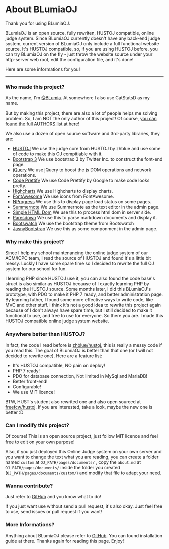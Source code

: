 # About BLumiaOJ

<!-- EDIT THIS FILE TO MAKE IT SUITABLE FOR YOUR OJ -->

Thank you for using BLumiaOJ.

BLumiaOJ is an open source, fully rewriten, HUSTOJ compatible, online judge system. Since BLumiaOJ currently doesn't have any back-end judge system, current version of BLumiaOJ only include a full functional website source. It's HUSTOJ compatible, so, if you are using HUSTOJ before, you can try BLumiaOJ on the fly - just throw the website source under your http-server web root, edit the configuration file, and it's done!

Here are some informations for you!

---------------------------------

### Who made this project?

As the name, I'm [@BLumia](https://github.com/BLumia). At somewhere I also use CatStatsD as my name.

But by making this project, there are also a lot of people helps me solving problem. So, I am NOT the only author of this project! Of course, [you can found the full AUTHORS list at here](https://github.com/BLumia/BLumiaOJ/blob/master/AUTHORS)!

We also use a dozen of open source software and 3rd-party libraries, they are:

 - [HUSTOJ](https://github.com/zhblue/hustoj) We use the judge core from HUSTOJ by zhblue and use some of code to make this OJ compitiable with it.
 - [Bootstrap 3](https://getbootstrap.com/) We use bootstrao 3 by Twitter Inc. to construct the font-end page.
 - [jQuery](https://jquery.com/) We use jQuery to boost the js DOM operations and network operations.
 - [Code Prettify](https://github.com/google/code-prettify) We use Code Prettify by Google to make code looks pretty.
 - [Highcharts](https://www.highcharts.com/) We use Highcharts to display charts.
 - [FontAwesome](http://fontawesome.io/) We use icons from FontAwesome.
 - [NProgress](https://ricostacruz.com/nprogress/) We use this to display page load status on some pages.
 - [Summernote](http://summernote.org/) We use Summernote as the text editor in the admin page.
 - [Simple HTML Dom](http://simplehtmldom.sourceforge.net/) We use this to process html dom in server side.
 - [Paresdown](https://github.com/erusev/parsedown) We use this to parse markdown documents and display it.
 - [Bootswatch](https://bootswatch.com/) We use the bootstrap theme from Bootswatch
 - [JasnyBootstrap](http://www.jasny.net/bootstrap/) We use this as some componment in the admin page.

### Why make this project?

Since I help my school maintenancing the online judge system of our ACM/ICPC team, I read the source of HUSTOJ and found it's a little bit messy. Luckly I have some spare time so I decided to rewrite the full OJ system for our school for fun.

I learning PHP since HUSTOJ use it, you can also found the code base's struct is also similar as HUSTOJ because of I exactly learning PHP by reading the HUSTOJ source. Some months later, I did this BLumiaOJ's prototype, with PDO to make it PHP 7 ready, and better administration page. By learning futher, I found some more effective ways to write code, like MVC and other stuff. I think it's not a good idea to rewrite this project again because of I don't always have spare time, but I still decided to make it functional to use, and free to use for everyone. So there you are. I made this HUSTOJ compatible online judge system website.

### Anywhere better than HUSTOJ?

In fact, the code I read before is [zhblue/hustoj](https://github.com/zhblue/hustoj), this is really a messy code if you read this. The goal of BLumiaOJ is better than that one (or I will not decided to rewrite one). Here are a feature list:

 - It's HUSTOJ compatible, NO pain on deploy!
 - PHP 7 ready!
 - PDO for database connection, Not limited in MySql and MariaDB!
 - Better front-end!
 - Configurable!
 - We use MIT licence!

BTW, HUST's student also rewrited one and also open sourced at [freefcw/hustoj](https://github.com/freefcw/hustoj). If you are interested, take a look, maybe the new one is better :D

### Can I modify this project?

Of course! This is an open source project, just follow MIT licence and feel free to edit on your own purpose!

Also, if you just deployed this Online Judge system on your own server and you want to change the text what you are reading, you can create a folder named `custom` at `OJ_PATH/pages/documents/` , copy the `about.md` at `OJ_PATH/pages/documents/` inside the folder you created (`OJ_PATH/pages/documents/custom/`) and modify that file to adapt your need.

### Wanna contribute?

Just refer to [GitHub](https://github.com/BLumia/BLumiaOJ/) and you know what to do!

If you just want use without send a pull request, it's also okay. Just feel free to use, send issues or pull request if you want!

### More Informations?

Anything about BLumiaOJ please refer to [GitHub](https://github.com/BLumia/BLumiaOJ/). You can found installation guide at there. Thanks again for reading this page. Enjoy!
